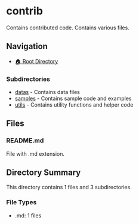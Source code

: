 # contrib

Contains contributed code. Contains various files.

## Navigation

* [🏠 Root Directory](../README.md)

### Subdirectories

* [datas](datas/README.md) - Contains data files
* [samples](samples/README.md) - Contains sample code and examples
* [utils](utils/README.md) - Contains utility functions and helper code

## Files

### README.md

File with .md extension.

## Directory Summary

This directory contains 1 files and 3 subdirectories.

### File Types

* .md: 1 files
